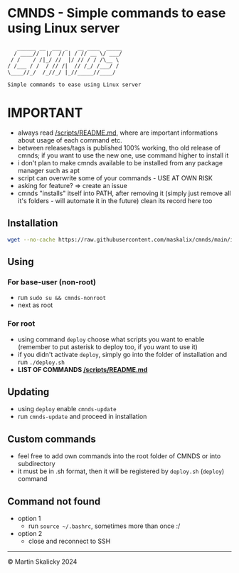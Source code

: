 # CMNDS - Simple commands to ease using Linux server
```
   ______ __  ___ _   __ ____  _____
  / ____//  |/  // | / // __ \/ ___/
 / /    / /|_/ //  |/ // / / /\__ \ 
/ /___ / /  / // /|  // /_/ /___/ / 
\____//_/  /_//_/ |_//_____//____/

Simple commands to ease using Linux server                            
```                                
# IMPORTANT
- always read <a href="https://github.com/maskalix/cmnds/blob/main/scripts/README.md">/scripts/README.md</a>, where are important informations about usage of each command etc.
- between releases/tags is published 100% working, tho old release of cmnds; if you want to use the new one, use command higher to install it
- i don't plan to make cmnds available to be installed from any package manager such as apt
- script can overwrite some of your commands - USE AT OWN RISK
- asking for feature? => create an issue
- cmnds "installs" itself into PATH, after removing it (simply just remove all it's folders - will automate it in the future) clean its record here too
## Installation
```bash
wget --no-cache https://raw.githubusercontent.com/maskalix/cmnds/main/install.sh && chmod +x install.sh && ./install.sh && rm install.sh
```
## Using
### For base-user (non-root)
- run `sudo su && cmnds-nonroot`
- next as root
### For root
- using command `deploy` choose what scripts you want to enable (remember to put asterisk to deploy too, if you want to use it)
- if you didn't activate `deploy`, simply go into the folder of installation and run `./deploy.sh`
- **LIST OF COMMANDS <a href="https://github.com/maskalix/cmnds/blob/main/scripts/README.md">/scripts/README.md</a>**

## Updating 
- using `deploy` enable `cmnds-update`
- run `cmnds-update` and proceed in installation

## Custom commands
- feel free to add own commands into the root folder of CMNDS or into subdirectory
- it must be in .sh format, then it will be registered by `deploy.sh` (`deploy`) command 

## Command not found
- option 1
   -  run `source ~/.bashrc`, sometimes more than once :/
- option 2
   - close and reconnect to SSH
---
© Martin Skalicky 2024
